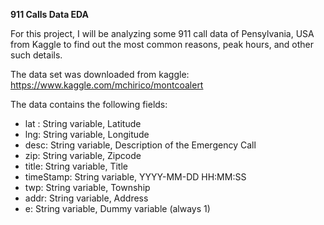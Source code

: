 **911 Calls Data EDA**

For this project, I will be analyzing some 911 call data of Pensylvania, USA from Kaggle to find out the most common reasons, peak hours, and other such details.

The data set was downloaded from kaggle: https://www.kaggle.com/mchirico/montcoalert

The data contains the following fields:

* lat : String variable, Latitude
* lng: String variable, Longitude
* desc: String variable, Description of the Emergency Call
* zip: String variable, Zipcode
* title: String variable, Title
* timeStamp: String variable, YYYY-MM-DD HH:MM:SS
* twp: String variable, Township
* addr: String variable, Address
* e: String variable, Dummy variable (always 1)
